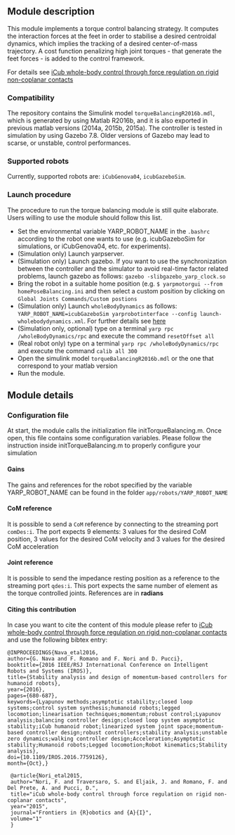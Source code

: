 ## Module description

This module implements a torque control balancing strategy.
It computes the interaction forces at the feet in order to stabilise a desired centroidal dynamics, which implies the tracking of a desired center-of-mass trajectory.
A cost function penalizing high joint torques - that generate the feet forces - is added to the control framework.

For details see [iCub whole-body control through force regulation on rigid non-coplanar contacts](http://journal.frontiersin.org/article/10.3389/frobt.2015.00006/abstract)

### Compatibility
The repository contains the Simulink model `torqueBalancingR2016b.mdl`, which is generated by using Matlab R2016b, and it is also exported in previous matlab versions (2014a, 2015b, 2015a). The controller is tested in simulation by using Gazebo 7.8. Older versions of Gazebo may lead to scarse, or unstable, control performances.

### Supported robots
Currently, supported robots are: `iCubGenova04`, `icubGazeboSim`.

### Launch procedure
The procedure to run the torque balancing module is still quite elaborate.
Users willing to use the module should follow this list.

- Set the environmental variable YARP_ROBOT_NAME in the `.bashrc` according to the robot one wants to use (e.g. icubGazeboSim for simulations, or iCubGenova04, etc. for experiments).
- (Simulation only) Launch yarpserver.
- (Simulation only) Launch gazebo. If you want to use the synchronization between the controller and the simulator to avoid real-time factor related problems, launch gazebo as follows: `gazebo -slibgazebo_yarp_clock.so` 
- Bring the robot in a suitable home position (e.g. `$ yarpmotorgui --from homePoseBalancing.ini` and then select a custom position by clicking on `Global Joints Commands/Custom postions`
- (Simulation only) Launch `wholeBodyDynamics` as follows: `YARP_ROBOT_NAME=icubGazeboSim yarprobotinterface --config launch-wholebodydynamics.xml`. For further details see [here](https://github.com/robotology/codyco-modules/blob/master/doc/force_control_on_icub.md#run-wholebodydynamics-on-an-external-pc)
- (Simulation only, optional) type on a terminal `yarp rpc /wholeBodyDynamics/rpc` and execute the command `resetOffset all` 
- (Real robot only) type on a terminal `yarp rpc /wholeBodyDynamics/rpc` and execute the command `calib all 300` 
- Open the simulink model `torqueBalancingR2016b.mdl` or the one that correspond to your matlab version
- Run the module.

## Module details
### Configuration file
At start, the module calls the initialization file initTorqueBalancing.m. Once open, this file contains some configuration variables. Please follow the instruction inside initTorqueBalancing.m to properly configure your simulation

#### Gains
The gains and references for the robot specified by the variable YARP_ROBOT_NAME can be found in the folder `app/robots/YARP_ROBOT_NAME`

#### CoM reference
It is possible to send a `CoM` reference by connecting to the streaming port `comDes:i`. The port expects 9 elements: 3 values for the  desired CoM  position, 3 values for the  desired CoM velocity and 3 values for the  desired CoM acceleration

#### Joint reference
It is possible to send the impedance resting position as a reference to the streaming port `qdes:i`. This port expects the same number of element as the torque controlled joints. References are in **radians**

#### Citing this contribution
In case you want to cite the content of this module please refer to [iCub whole-body control through force regulation on rigid non-coplanar contacts](http://journal.frontiersin.org/article/10.3389/frobt.2015.00006/abstract) and use the following bibtex entry:

```
@INPROCEEDINGS{Nava_etal2016, 
author={G. Nava and F. Romano and F. Nori and D. Pucci}, 
booktitle={2016 IEEE/RSJ International Conference on Intelligent Robots and Systems (IROS)}, 
title={Stability analysis and design of momentum-based controllers for humanoid robots}, 
year={2016}, 
pages={680-687}, 
keywords={Lyapunov methods;asymptotic stability;closed loop systems;control system synthesis;humanoid robots;legged locomotion;linearisation techniques;momentum;robust control;Lyapunov analysis;balancing controller design;closed loop system asymptotic stability;iCub humanoid robot;linearized system joint space;momentum-based controller design;robust controllers;stability analysis;unstable zero dynamics;walking controller design;Acceleration;Asymptotic stability;Humanoid robots;Legged locomotion;Robot kinematics;Stability analysis}, 
doi={10.1109/IROS.2016.7759126}, 
month={Oct},}
```

```
 @article{Nori_etal2015,
 author="Nori, F. and Traversaro, S. and Eljaik, J. and Romano, F. and Del Prete, A. and Pucci, D.",
 title="iCub whole-body control through force regulation on rigid non-coplanar contacts",
 year="2015",
 journal="Frontiers in {R}obotics and {A}{I}",
 volume="1"
 }
```
